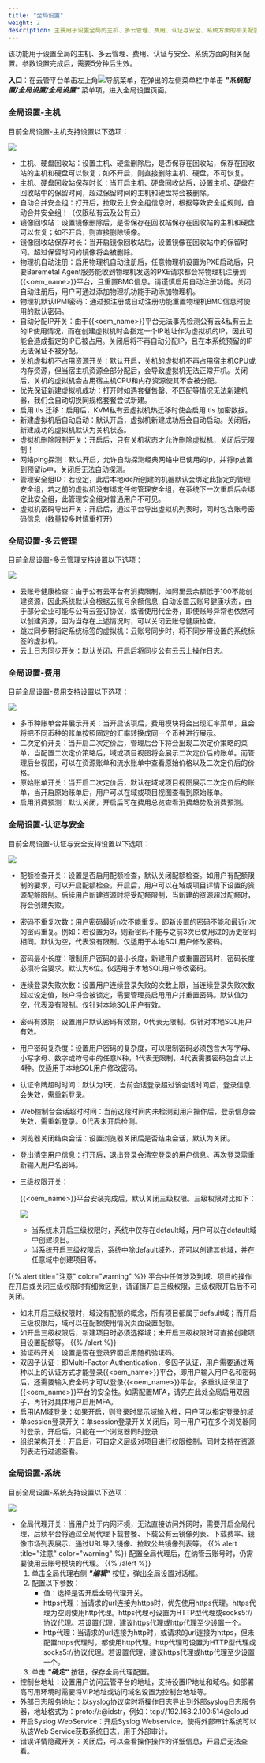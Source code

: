 ```yaml
---
title: "全局设置"
weight: 2
description: 主要用于设置全局的主机、多云管理、费用、认证与安全、系统方面的相关配置。
---
```


该功能用于设置全局的主机、多云管理、费用、认证与安全、系统方面的相关配置。参数设置完成后，需要5分钟后生效。

**入口**：在云管平台单击左上角![](../../../images/intro/nav.png)导航菜单，在弹出的左侧菜单栏中单击 **_"系统配置/全局设置/全局设置"_** 菜单项，进入全局设置页面。

### 全局设置-主机

目前全局设置-主机支持设置以下选项：

![](../../../images/system/globalsetting1.png)

- 主机、硬盘回收站：设置主机、硬盘删除后，是否保存在回收站，保存在回收站的主机和硬盘可以恢复；如不开启，则直接删除主机、硬盘，不可恢复。
- 主机、硬盘回收站保存时长：当开启主机、硬盘回收站后，设置主机、硬盘在回收站中的保留时间，超过保留时间的主机和硬盘将会被删除。
- 自动合并安全组：打开后，拉取云上安全组信息时，根据等效安全组规则，自动合并安全组！（仅限私有云及公有云）
- 镜像回收站：设置镜像删除后，是否保存在回收站保存在回收站的主机和硬盘可以恢复；如不开启，则直接删除镜像。
- 镜像回收站保存时长：当开启镜像回收站后，设置镜像在回收站中的保留时间。超过保留时间的镜像将会被删除。
- 物理机自动注册：启用物理机自动注册后，任意物理机设置为PXE启动后，只要Baremetal Agent服务能收到物理机发送的PXE请求都会将物理机注册到{{<oem_name>}}平台，且重置BMC信息。请谨慎启用自动注册功能。关闭自动注册后，用户可通过添加物理机功能手动添加物理机。
- 物理机默认IPMI密码：通过预注册或自动注册功能重置物理机BMC信息时使用的默认密码。
- 自动分配IP开关：由于{{<oem_name>}}平台无法事先检测公有云&私有云上的IP使用情况，而在创建虚拟机时会指定一个IP地址作为虚拟机的IP，因此可能会造成指定的IP已被占用。关闭后将不再自动分配IP，且在本系统预留的IP无法保证不被分配。
- 关机虚拟机不占用资源开关：默认开启，关机的虚拟机不再占用宿主机CPU或内存资源，但当宿主机资源全部分配后，会导致虚拟机无法正常开机。关闭后，关机的虚拟机会占用宿主机CPU和内存资源使其不会被分配。
- 优先保证新建虚拟机成功：打开时如遇套餐售罄、不匹配等情况无法新建机器，我们会自动切换同规格套餐尝试新建。
- 启用 tls 迁移：启用后，KVM私有云虚拟机热迁移时使会启用 tls 加密数据。
- 新建虚拟机后自动启动：默认开启，虚拟机新建成功后会自动启动。关闭后，新建成功的虚拟机默认为关机状态。
- 虚拟机删除限制开关：开启后，只有关机状态才允许删除虚拟机，关闭后无限制！
- 网络ping探测：默认开启，允许自动探测经典网络中已使用的ip，并将ip放置到预留ip中，关闭后无法自动探测。
- 管理安全组ID：若设定，此后本地idc所创建的机器默认会绑定此指定的管理安全组，若之前的虚拟机没有绑定任何管理安全组，在系统下一次重启后会绑定此安全组，此管理安全组对普通用户不可见。
- 虚拟机密码导出开关：开启后，通过平台导出虚拟机列表时，同时包含账号密码信息（数量较多时慎重打开）

### 全局设置-多云管理

目前全局设置-多云管理支持设置以下选项：

![](../../../images/system/globalsetting2.png)

- 云账号健康检查：由于公有云平台有消费限制，如阿里云余额低于100不能创建资源，因此系统默认会根据云账号余额信息, 自动设置云账号健康状态，由于部分企业可能与公有云签订协议，或者使用代金券，即使账号异常也依然可以创建资源，因为当存在上述情况时，可以关闭云账号健康检查。
- 跳过同步带指定系统标签的虚拟机：云账号同步时，将不同步带设置的系统标签的虚拟机。
- 云上日志同步开关：默认关闭，开启后将同步公有云云上操作日志。

### 全局设置-费用

目前全局设置-费用支持设置以下选项：

![](../../../images/system/globalsetting3.png)

- 多币种账单合并展示开关：当开启该项后，费用模块将会出现汇率菜单，且会将把不同币种的账单按照固定的汇率转换成同一个币种进行展示。
- 二次定价开关：当开启二次定价后，管理后台下将会出现二次定价策略的菜单，当配置二次定价策略后，域或项目视图将会展示二次定价后的账单。而管理后台视图，可以在资源账单和流水账单中查看原始价格以及二次定价后的价格。
- 原始账单开关：当开启二次定价后，默认在域或项目视图展示二次定价后的账单，当开启原始账单后，用户可以在域或项目视图查看到原始账单。
- 启用消费预测：默认关闭，开启后可在费用总览查看消费趋势及消费预测。

### 全局设置-认证与安全

目前全局设置-认证与安全支持设置以下选项：

![](../../../images/system/globalsetting4.png)

- 配额检查开关：设置是否启用配额检查，默认关闭配额检查。如用户有配额限制的要求，可以开启配额检查，开启后，用户可以在域或项目详情下设置的资源配额限制。后续用户新建资源时将受配额限制，当新建的资源超过配额时，将会创建失败。
- 密码不重复次数：用户密码最近n次不能重复。即新设置的密码不能和最近n次的密码重复。例如：若设置为3，则新密码不能与之前3次已使用过的历史密码相同。默认为空，代表没有限制。仅适用于本地SQL用户修改密码。
- 密码最小长度：限制用户密码的最小长度，新建用户或重置密码时，密码长度必须符合要求。默认为6位。仅适用于本地SQL用户修改密码。
- 连续登录失败次数：设置用户连续登录失败的次数上限，当连续登录失败次数超过设定值，账户将会被锁定，需要管理员启用用户并重置密码。默认值为空，代表没有限制。仅针对本地SQL用户有效。
- 密码有效期：设置用户默认密码有效期，0代表无限制。仅针对本地SQL用户有效。
- 用户密码复杂度：设置用户密码的复杂度，可以限制密码必须包含大写字母、小写字母、数字或符号中的任意N种，1代表无限制，4代表需要密码包含以上4种。仅适用于本地SQL用户修改密码。
- 认证令牌超时时间：默认为1天，当前会话登录超过该会话时间后，登录信息会失效，需重新登录。
- Web控制台会话超时时间：当前这段时间内未检测到用户操作后，登录信息会失效，需重新登录。0代表未开启检测。
- 浏览器关闭结束会话：设置浏览器关闭后是否结束会话，默认为关闭。
- 登出清空用户信息：打开后，退出登录会清空登录的用户信息。再次登录需重新输入用户名密码。
- 三级权限开关： 

    {{<oem_name>}}平台安装完成后，默认关闭三级权限。三级权限对比如下：

    ![](../../../images/intro/permission.png)

    - 当系统未开启三级权限时，系统中仅存在default域，用户可以在default域中创建项目。
    - 当系统开启三级权限后，系统中除default域外，还可以创建其他域，并在任意域中创建项目等。

{{% alert title="注意" color="warning" %}}
平台中任何涉及到域、项目的操作在开启或关闭三级权限时有细微区别，请谨慎开启三级权限，三级权限开启后不可关闭。

- 如未开启三级权限时，域没有配额的概念，所有项目都属于default域；而开启三级权限后，域可以在配额使用情况页面设置配额。
- 如开启三级权限后，新建项目时必须选择域；未开启三级权限时可直接创建项目设置配额等。
{{% /alert %}}
- 验证码开关：设置是否在登录界面启用随机验证码。
- 双因子认证：即Multi-Factor Authentication，多因子认证，用户需要通过两种以上的认证方式才能登录{{<oem_name>}}平台，即用户输入用户名和密码后，还需要输入安全码才可以登录{{<oem_name>}}平台。多重认证保证了{{<oem_name>}}平台的安全性。如需配置MFA，请先在此处全局启用双因子，再针对具体用户启用MFA。
- 启用IAM域登录：如果开启，则登录时显示域输入框，用户可以指定登录的域
- 单session登录开关：单session登录开关关闭后，同一用户可在多个浏览器同时登录，开启后，只能在一个浏览器同时登录
- 组织架构开关：开启后，可自定义层级对项目进行权限控制，同时支持在资源列表进行过滤查看。

### 全局设置-系统

目前全局设置-系统支持设置以下选项：

![](../../../images/system/globalsetting5.png)

- 全局代理开关：当用户处于内网环境，无法直接访问外网时，需要开启全局代理，后续平台将通过全局代理下载套餐、下载公有云镜像列表、下载费率、镜像市场列表展示、通过URL导入镜像、拉取公共镜像列表等。
{{% alert title="注意" color="warning" %}}
配置全局代理后，在纳管云账号时，仍需要使用云账号模块的代理。
{{% /alert %}}
    1. 单击全局代理右侧 **_"编辑"_** 按钮，弹出全局设置对话框。
    2. 配置以下参数：
        - 值：选择是否开启全局代理开关。
        - https代理：当请求的url连接为https时，优先使用https代理。https代理为空则使用http代理。https代理可设置为HTTP型代理或socks5://协议代理。若设置代理，建议https代理或http代理至少设置一个。
        - http代理：当请求的url连接为http时，或请求的url连接为https，但未配置https代理时，都使用http代理。http代理可设置为HTTP型代理或socks5://协议代理。若设置代理，建议https代理或http代理至少设置一个。
    3. 单击 **_"确定"_** 按钮，保存全局代理配置。
- 控制台地址：设置用户访问云管平台的地址，支持设置IP地址和域名。如部署高可用环境时需要将VIP地址或访问域名设置为控制台地址等。
- 外部日志服务地址：以syslog协议实时将操作日志导出到外部syslog日志服务器，地址格式为：proto://<ip>:<port>@idstr，例如：tcp://192.168.2.100:514@cloud
- 开启Syslog WebService：开启Syslog Webservice，使得外部审计系统可以从该Web Service获取系统日志，用于外部审计。
- 错误详情隐藏开关：关闭后，可以查看操作操作的详细信息，开启后无法查看。
